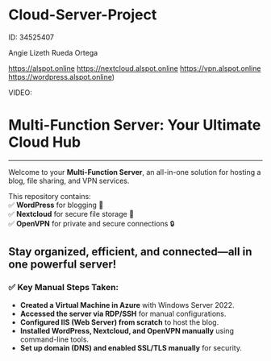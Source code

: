 # Cloud-Server-Project

ID: 34525407

Angie Lizeth Rueda Ortega 

 https://alspot.online 
 https://nextcloud.alspot.online 
 https://vpn.alspot.online 
 https://wordpress.alspot.online)

VIDEO: 

#  **Multi-Function Server: Your Ultimate Cloud Hub**   
--------------------------------------------  
Welcome to your **Multi-Function Server**, an all-in-one solution for hosting a blog, file sharing, and VPN services. 

This repository contains:  
✅ **WordPress** for blogging 📝  
✅ **Nextcloud** for secure file storage 📁  
✅ **OpenVPN** for private and secure connections 🔒  

Stay organized, efficient, and connected—all in one powerful server!  
--------------------------------------------  

### ✅ Key Manual Steps Taken:
- **Created a Virtual Machine in Azure** with Windows Server 2022.  
- **Accessed the server via RDP/SSH** for manual configurations.
- **Configured IIS (Web Server) from scratch** to host the blog.
- **Installed WordPress, Nextcloud, and OpenVPN manually** using command-line tools.  
- **Set up domain (DNS) and enabled SSL/TLS manually** for security.  

                             
 
